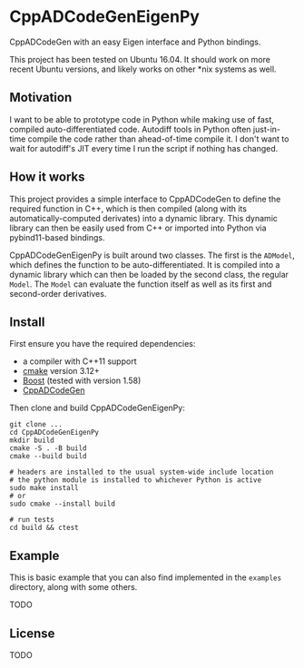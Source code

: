# CppADCodeGenEigenPy

CppADCodeGen with an easy Eigen interface and Python bindings.

This project has been tested on Ubuntu 16.04. It should work on more recent
Ubuntu versions, and likely works on other *nix systems as well.

## Motivation

I want to be able to prototype code in Python while making use of fast,
compiled auto-differentiated code. Autodiff tools in Python often just-in-time
compile the code rather than ahead-of-time compile it. I don't want to wait for
autodiff's JIT every time I run the script if nothing has changed.

## How it works

This project provides a simple interface to CppADCodeGen to define the required
function in C++, which is then compiled (along with its automatically-computed
derivates) into a dynamic library. This dynamic library can then be easily used
from C++ or imported into Python via pybind11-based bindings.

CppADCodeGenEigenPy is built around two classes. The first is the `ADModel`,
which defines the function to be auto-differentiated. It is compiled into a
dynamic library which can then be loaded by the second class, the regular
`Model`. The `Model` can evaluate the function itself as well as its first and
second-order derivatives.

## Install

First ensure you have the required dependencies:
* a compiler with C++11 support
* [cmake](https://cmake.org/) version 3.12+
* [Boost](https://www.boost.org/) (tested with version 1.58)
* [CppADCodeGen](https://github.com/joaoleal/CppADCodeGen)

Then clone and build CppADCodeGenEigenPy:
```
git clone ...
cd CppADCodeGenEigenPy
mkdir build
cmake -S . -B build
cmake --build build

# headers are installed to the usual system-wide include location
# the python module is installed to whichever Python is active
sudo make install
# or
sudo cmake --install build

# run tests
cd build && ctest
```

## Example

This is basic example that you can also find implemented in the `examples`
directory, along with some others.

TODO

## License

TODO
